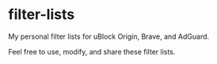 # filter-lists

My personal filter lists for uBlock Origin, Brave, and AdGuard.  
  
Feel free to use, modify, and share these filter lists.
